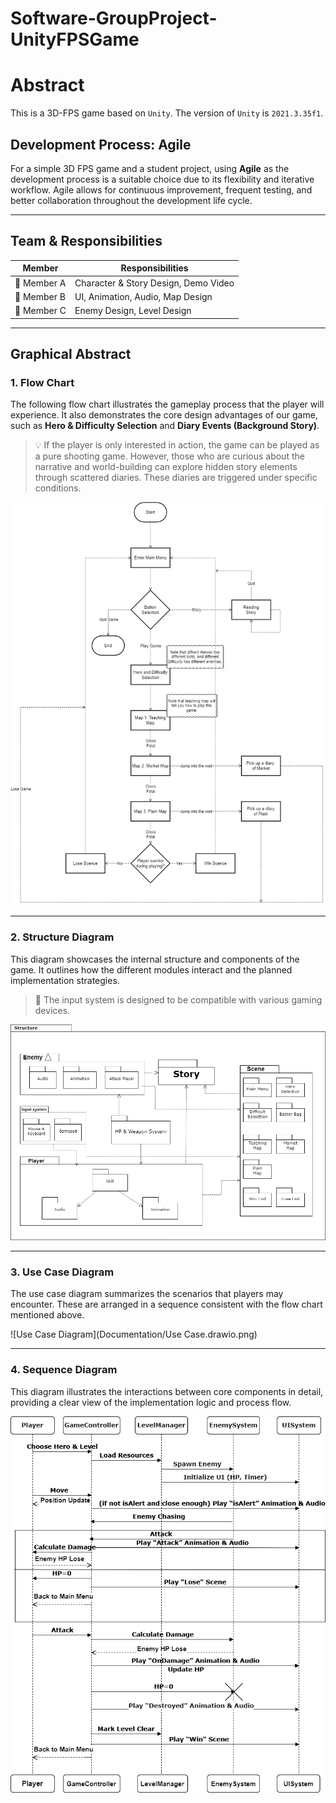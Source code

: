 # Software-GroupProject-UnityFPSGame

# Abstract

This is a 3D-FPS game based on `Unity`. The version of `Unity` is `2021.3.35f1`.

## Development Process: Agile

For a simple 3D FPS game and a student project, using **Agile** as the development process is a suitable choice due to its flexibility and iterative workflow. Agile allows for continuous improvement, frequent testing, and better collaboration throughout the development life cycle.

---

## Team & Responsibilities

| Member | Responsibilities |
|--------|------------------|
| 👤 Member A | Character & Story Design, Demo Video |
| 👤 Member B | UI, Animation, Audio, Map Design |
| 👤 Member C | Enemy Design, Level Design |

---

## Graphical Abstract

### 1. Flow Chart

The following flow chart illustrates the gameplay process that the player will experience. It also demonstrates the core design advantages of our game, such as **Hero & Difficulty Selection** and **Diary Events (Background Story)**.

> 💡 If the player is only interested in action, the game can be played as a pure shooting game. However, those who are curious about the narrative and world-building can explore hidden story elements through scattered diaries. These diaries are triggered under specific conditions.

![Flow Chart](Documentation/Flow.drawio.png)

---

### 2. Structure Diagram

This diagram showcases the internal structure and components of the game. It outlines how the different modules interact and the planned implementation strategies.

> 🔧 The input system is designed to be compatible with various gaming devices.

![Structure Diagram](Documentation/Structure.drawio.png)

---

### 3. Use Case Diagram

The use case diagram summarizes the scenarios that players may encounter. These are arranged in a sequence consistent with the flow chart mentioned above.

![Use Case Diagram](Documentation/Use Case.drawio.png)

---

### 4. Sequence Diagram

This diagram illustrates the interactions between core components in detail, providing a clear view of the implementation logic and process flow.

![Sequence Diagram](Documentation/Sequence.drawio.png)
